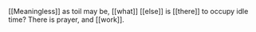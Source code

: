 [[Meaningless]] as toil may be, [[what]] [[else]] is [[there]] to occupy idle time? There is prayer, and [[work]]. 